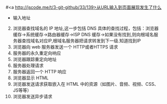 #<a http://jscode.me/t/3-git-github/33/139>从URL输入到页面展现发生了什么</a>
-  输入地址
2. 浏览器查找域名的 IP 地址,这一步包括 DNS 具体的查找过程，包括：浏览器缓存->系统缓存->路由器缓存->ISP DNS 缓存->如果没有找到,则向根域名服务器查找域名对应IP,根域名服务器把请求转发到下一级.知道找到IP
3. 浏览器向 web 服务器发送一个 HTTP或者HTTPS 请求
4. 服务器的永久重定向响应
5. 浏览器跟踪重定向地址
6. 服务器处理请求
7. 服务器返回一个 HTTP 响应
8. 浏览器显示 HTML
9. 浏览器发送请求获取嵌入在 HTML 中的资源（如图片、音频、视频、CSS、JS等等）
10. 浏览器发送异步请求

